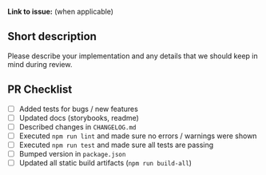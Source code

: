 **Link to issue:** (when applicable)

## Short description

Please describe your implementation and any details that we should keep in mind during review.

## PR Checklist

<!-- Feel free to leave unchecked the lines that are not applicable. -->

-   [ ] Added tests for bugs / new features
-   [ ] Updated docs (storybooks, readme)
-   [ ] Described changes in `CHANGELOG.md`
-   [ ] Executed `npm run lint` and made sure no errors / warnings were shown
-   [ ] Executed `npm run test` and made sure all tests are passing
-   [ ] Bumped version in `package.json`
-   [ ] Updated all static build artifacts (`npm run build-all`)

